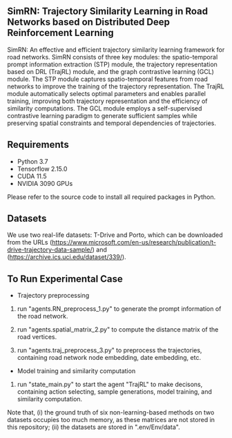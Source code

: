 ## **SimRN: Trajectory Similarity Learning in Road Networks based on Distributed Deep Reinforcement Learning**
SimRN: An effective and efficient trajectory similarity learning framework for road networks. SimRN consists of three key modules: the spatio-temporal prompt information extraction (STP) module, the trajectory representation based on DRL (TrajRL) module, and the graph contrastive learning (GCL) module. The STP module captures spatio-temporal features from road networks to improve the training of the trajectory representation. The TrajRL module automatically selects optimal parameters and enables parallel training, improving both trajectory representation and the efficiency of similarity computations. The GCL module employs a self-supervised contrastive learning paradigm to generate sufficient samples while preserving spatial constraints and temporal dependencies of trajectories. 

## Requirements

* Python 3.7
* Tensorflow 2.15.0
* CUDA 11.5
* NVIDIA 3090 GPUs

Please refer to the source code to install all required packages in Python.

## Datasets
We use two real-life datasets: T-Drive and Porto, which can be downloaded from the URLs (https://www.microsoft.com/en-us/research/publication/t-drive-trajectory-data-sample/) and (https://archive.ics.uci.edu/dataset/339/). 

## To Run Experimental Case

+ Trajectory preprocessing

1. run "agents.RN_preprocess_1.py" to generate the prompt information of the road network.

2. run "agents.spatial_matrix_2.py" to compute the distance matrix of the road vertices.

3. run "agents.traj_preprocess_3.py" to preprocess the trajectories, containing road network node embedding, date embedding, etc.

+ Model training and similarity computation

1. run "state_main.py" to start the agent "TrajRL" to make decisons, containing action selecting, sample generations, model training, and similarity computation.

Note that, (i) the ground truth of six non-learning-based methods on two datasets occupies too much memory, as these matrices are not stored in this repository; (ii) the datasets are stored in ".env/Env/data".
